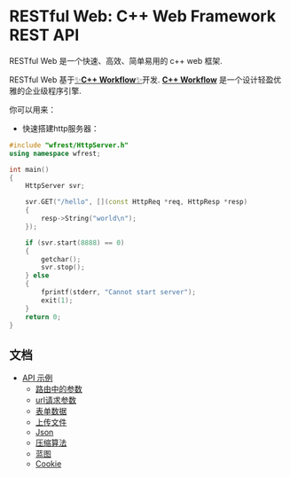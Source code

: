 # RESTful Web: C++ Web Framework REST API

RESTful Web 是一个快速、高效、简单易用的 c++ web 框架.

RESTful Web 基于[✨**C++ Workflow**✨](https://github.com/sogou/workflow)开发. [**C++ Workflow**](https://github.com/sogou/workflow) 是一个设计轻盈优雅的企业级程序引擎.

你可以用来：

- 快速搭建http服务器：

```cpp
#include "wfrest/HttpServer.h"
using namespace wfrest;

int main()
{
    HttpServer svr;

    svr.GET("/hello", [](const HttpReq *req, HttpResp *resp)
    {
        resp->String("world\n");
    });

    if (svr.start(8888) == 0)
    {
        getchar();
        svr.stop();
    } else
    {
        fprintf(stderr, "Cannot start server");
        exit(1);
    }
    return 0;
}
```

## 文档

- [API 示例](#🎆-api-examples)
    - [路由中的参数](./docs/cn/param_in_path.md)
    - [url请求参数](./docs/cn/query_param.md)
    - [表单数据](./docs/cn/post_form.md)
    - [上传文件](./docs/cn/upload_file.md)
    - [Json](./docs/cn/json.md)
	- [压缩算法](./docs/cn/compress.md)
	- [蓝图](./docs/cn/blueprint.md)
	- [Cookie](./docs/cn/cookie.md)

